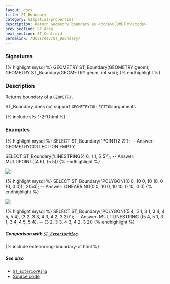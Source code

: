 ```yaml
---
layout: docs
title: ST_Boundary
category: h2spatial/properties
description: Return Geometry boundary as <code>GEOMETRY</code>
prev_section: ST_Area
next_section: ST_Centroid
permalink: /docs/dev/ST_Boundary/
---
```


### Signatures

{% highlight mysql %}
GEOMETRY ST_Boundary(GEOMETRY geom);
GEOMETRY ST_Boundary(GEOMETRY geom, int srid);
{% endhighlight %}

### Description

Returns boundary of a `GEOMETRY`.

<div class="note">

  <h8>ST_Boundary does not support <code>GEOMETRYCOLLECTION</code> arguments.</h8>

</div>

{% include sfs-1-2-1.html %}

### Examples

{% highlight mysql %}
SELECT ST_Boundary('POINT(2 2)');
-- Answer: GEOMETRYCOLLECTION EMPTY

SELECT ST_Boundary('LINESTRING(4 6, 1 1, 5 5)');
-- Answer: MULTIPOINT((4 6), (5 5))
{% endhighlight %}

<img class="displayed" src="../ST_Boundary_1.png"/>

{% highlight mysql %}
SELECT ST_Boundary('POLYGON((0 0, 10 0, 10 10, 0 10, 0 0))', 2154);
-- Answer: LINEARRING(0 0, 10 0, 10 10, 0 10, 0 0)
{% endhighlight %}

<img class="displayed" src="../ST_Boundary_2.png"/>

{% highlight mysql %}
SELECT ST_Boundary('POLYGON((5 4, 5 1, 3 1, 3 4, 4 5, 5 4), 
                    (3 2, 3 3, 4 3, 4 2, 3 2))');
-- Answer: MULTILINESTRING ((5 4, 5 1, 3 1, 3 4, 4 5, 5 4), 
--         (3 2, 3 3, 4 3, 4 2, 3 2))
{% endhighlight %}

##### Comparison with [`ST_ExteriorRing`](../ST_ExteriorRing)

{% include exteriorring-boundary-cf.html %}

##### See also

* [`ST_ExteriorRing`](../ST_ExteriorRing)
* <a href="https://github.com/irstv/H2GIS/blob/master/h2spatial/src/main/java/org/h2gis/h2spatial/internal/function/spatial/properties/ST_Boundary.java" target="_blank">Source code</a>
